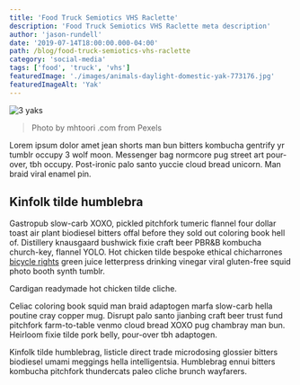 ```yaml
---
title: 'Food Truck Semiotics VHS Raclette'
description: 'Food Truck Semiotics VHS Raclette meta description'
author: 'jason-rundell'
date: '2019-07-14T18:00:00.000-04:00'
path: /blog/food-truck-semiotics-vhs-raclette
category: 'social-media'
tags: ['food', 'truck', 'vhs']
featuredImage: './images/animals-daylight-domestic-yak-773176.jpg'
featuredImageAlt: 'Yak'
---
```


![3 yaks](./images/animals-daylight-domestic-yak-773176.jpg)

> Photo by mhtoori .com from Pexels

Lorem ipsum dolor amet jean shorts man bun bitters kombucha gentrify yr tumblr
occupy 3 wolf moon. Messenger bag normcore pug street art pour-over, tbh occupy.
Post-ironic palo santo yuccie cloud bread unicorn. Man braid viral enamel pin.

## Kinfolk tilde humblebra

Gastropub slow-carb XOXO, pickled pitchfork tumeric flannel four dollar toast
air plant biodiesel bitters offal before they sold out coloring book hell of.
Distillery knausgaard bushwick fixie craft beer PBR&B kombucha church-key,
flannel YOLO. Hot chicken tilde bespoke ethical chicharrones
[bicycle rights](./cornhole-quinoa) green juice letterpress drinking vinegar
viral gluten-free squid photo booth synth tumblr.

Cardigan readymade hot chicken tilde cliche.

Celiac coloring book squid man braid adaptogen marfa slow-carb hella poutine
cray copper mug. Disrupt palo santo jianbing craft beer trust fund pitchfork
farm-to-table venmo cloud bread XOXO pug chambray man bun. Heirloom fixie tilde
pork belly, pour-over tbh adaptogen.

Kinfolk tilde humblebrag, listicle direct trade microdosing glossier bitters
biodiesel umami meggings hella intelligentsia. Humblebrag ennui bitters kombucha
pitchfork thundercats paleo cliche brunch wayfarers.
